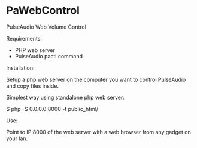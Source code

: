 PaWebControl
============

PulseAudio Web Volume Control

Requirements:

- PHP web server
- PulseAudio pactl command

Installation:

Setup a php web server on the computer you want to control PulseAudio and copy files inside.

Simplest way using standalone php web server:

  $ php -S 0.0.0.0:8000 -t public_html/

Use:

Point to IP:8000 of the web server with a web browser from any gadget on your lan.
